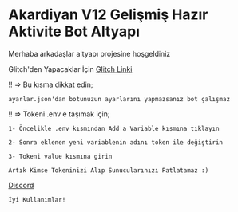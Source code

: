 Akardiyan V12 Gelişmiş Hazır Aktivite Bot Altyapı
=================
Merhaba arkadaşlar altyapı projesine hoşgeldiniz

Glitch'den Yapacaklar İçin [Glitch Linki](https://glitch.com/edit/#!/v12-yayin-altyapi)

!! => Bu kısma dikkat edin;

`ayarlar.json'dan botunuzun ayarlarını yapmazsanız bot çalışmaz`

!! => Tokeni .env e taşımak için;

`1- Öncelikle .env kısmından Add a Variable kısmına tıklayın`

`2- Sonra eklenen yeni variablenin adını token ile değiştirin`

`3- Tokeni value kısmına girin`

`Artık Kimse Tokeninizi Alıp Sunucularınızı Patlatamaz :)`

[Discord](https://discord.gg/eyj4HbT7JH)

 
 `İyi Kullanımlar!`

